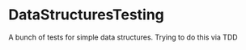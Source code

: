 DataStructuresTesting
=====================

A bunch of tests for simple data structures. Trying to do this via TDD